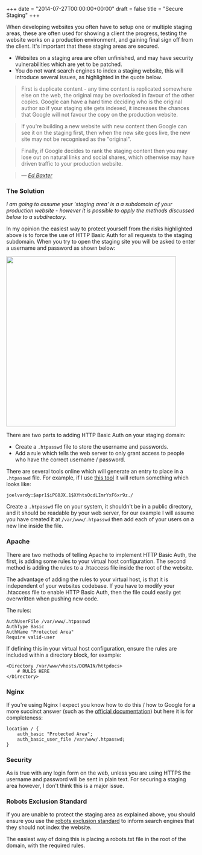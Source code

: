 +++
date = "2014-07-27T00:00:00+00:00"
draft = false
title = "Secure Staging"
+++

When developing websites you often have to setup one or multiple staging areas, these are often used for showing a client the progress, testing the website works on a production environment, and gaining final sign off from the client. It's important that these staging areas are secured.

 * Websites on a staging area are often unfinished, and may have security vulnerabilities which are yet to be patched.
 * You do not want search engines to index a staging website, this will introduce several issues, as highlighted in the quote below.

> First is duplicate content - any time content is replicated somewhere else on the web, the original may be overlooked in favour of the other copies. Google can have a hard time deciding who is the original author so if your staging site gets indexed, it increases the chances that Google will not favour the copy on the production website.

> If you're building a new website with new content then Google can see it on the staging first, then when the new site goes live, the new site may not be recognised as the "original".

> Finally, if Google decides to rank the staging content then you may lose out on natural links and social shares, which otherwise may have driven traffic to your production website.

> <cite>&#8212; <a href="https://twitter.com/eda49" title="Ed Baxter on Twitter" data-analytics="Ed Baxter on Twitter">Ed Baxter</a></cite>

### The Solution
*I am going to assume your 'staging area' is a a subdomain of your production website - however it is possible to apply the methods discussed below to a subdirectory.*

In my opinion the easiest way to protect yourself from the risks highlighted above is to force the use of HTTP Basic Auth for all requests to the staging subdomain. When you try to open the staging site you will be asked to enter a username and password as shown below:

<img src="/images/writing/secure-staging/http-basic-auth.jpg" width="450">

There are two parts to adding HTTP Basic Auth on your staging domain:

 * Create a <code class="language-markup">.htpasswd</code> file to store the username and passwords.
 * Add a rule which tells the web server to only grant access to people who have the correct username / password.

There are several tools online which will generate an entry to place in a <code class="language-markup">.htpasswd</code> file. For example, if I use <a href="http://www.htaccesstools.com/htpasswd-generator/" data-analytics=".htaccess generator">this tool</a> it will return something which looks like:
```markup
joelvardy:$apr1$iPG0JX.1$XfhtsOcdLImrYxF6xr9z./
```
Create a <code class="language-markup">.htpasswd</code> file on your system, it shouldn't be in a public directory, and it should be readable by your web server, for our example I will assume you have created it at <code class="language-markup">/var/www/.htpasswd</code> then add each of your users on a new line inside the file.

### Apache
There are two methods of telling Apache to implement HTTP Basic Auth, the first, is adding some rules to your virtual host configuration. The second method is adding the rules to a .htaccess file inside the root of the website.

The advantage of adding the rules to your virtual host, is that it is independent of your websites codebase. If you have to modify your .htaccess file to enable HTTP Basic Auth, then the file could easily get overwritten when pushing new code.

The rules:
```markup
AuthUserFile /var/www/.htpasswd
AuthType Basic
AuthName "Protected Area"
Require valid-user
```
If defining this in your virtual host configuration, ensure the rules are included within a directory block, for example:
```markup
<Directory /var/www/vhosts/DOMAIN/httpdocs>
    # RULES HERE
</Directory>
```

### Nginx
If you're using Nginx I expect you know how to do this / how to Google for a more succinct answer (such as the <a href="http://nginx.org/en/docs/http/ngx_http_auth_basic_module.html" data-analytics="Nginx documentation">official documentation</a>) but here it is for completeness:
```markup
location / {
    auth_basic "Protected Area";
    auth_basic_user_file /var/www/.htpasswd;
}
```

### Security
As is true with any login form on the web, unless you are using HTTPS the username and password will be sent in plain text. For securing a staging area however, I don't think this is a major issue.

### Robots Exclusion Standard
If you are unable to protect the staging area as explained above, you should ensure you use the <a href="http://en.wikipedia.org/wiki/Robots_exclusion_standard" title="Robots exclusion standard on Wikipedia" data-analytics="robots.txt on Wikipedia">robots exclusion standard</a> to inform search engines that they should not index the website.

The easiest way of doing this is placing a robots.txt file in the root of the domain, with the required rules.
